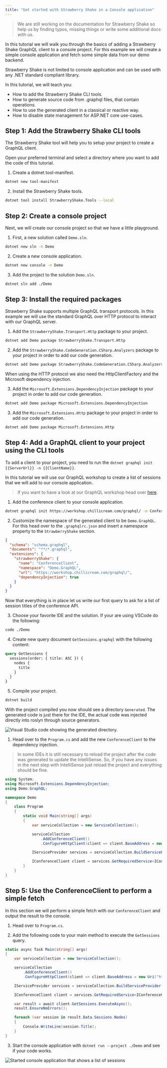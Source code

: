 ```yaml
---
title: "Get started with Strawberry Shake in a Console application"
---
```


> We are still working on the documentation for Strawberry Shake so help us by finding typos, missing things or write some additional docs with us.

In this tutorial we will walk you through the basics of adding a Strawberry Shake GraphQL client to a console project. For this example we will create a simple console application and fetch some simple data from our demo backend.

Strawberry Shake is not limited to console application and can be used with any .NET standard compliant library.

In this tutorial, we will teach you:

- How to add the Strawberry Shake CLI tools.
- How to generate source code from .graphql files, that contain operations.
- How to use the generated client in a classical or reactive way.
- How to disable state management for ASP.NET core use-cases.

## Step 1: Add the Strawberry Shake CLI tools

The Strawberry Shake tool will help you to setup your project to create a GraphQL client.

Open your preferred terminal and select a directory where you want to add the code of this tutorial.

1. Create a dotnet tool-manifest.

```bash
dotnet new tool-manifest
```

2. Install the Strawberry Shake tools.

```bash
dotnet tool install StrawberryShake.Tools --local
```

## Step 2: Create a console project

Next, we will create our console project so that we have a little playground.

1. First, a new solution called `Demo.sln`.

```bash
dotnet new sln -n Demo
```

2. Create a new console application.

```bash
dotnet new console -n Demo
```

3. Add the project to the solution `Demo.sln`.

```bash
dotnet sln add ./Demo
```

## Step 3: Install the required packages

Strawberry Shake supports multiple GraphQL transport protocols. In this example we will use the standard GraphQL over HTTP protocol to interact with our GraphQL server.

1. Add the `StrawberryShake.Transport.Http` package to your project.

```bash
dotnet add Demo package StrawberryShake.Transport.Http
```

2. Add the `StrawberryShake.CodeGeneration.CSharp.Analyzers` package to your project in order to add our code generation.

```bash
dotnet add Demo package StrawberryShake.CodeGeneration.CSharp.Analyzers
```

When using the HTTP protocol we also need the HttpClientFactory and the Microsoft dependency injection.

3. Add the `Microsoft.Extensions.DependencyInjection` package to your project in order to add our code generation.

```bash
dotnet add Demo package Microsoft.Extensions.DependencyInjection
```

3. Add the `Microsoft.Extensions.Http` package to your project in order to add our code generation.

```bash
dotnet add Demo package Microsoft.Extensions.Http
```

## Step 4: Add a GraphQL client to your project using the CLI tools

To add a client to your project, you need to run the `dotnet graphql init {{ServerUrl}} -n {{ClientName}}`.

In this tutorial we will use our GraphQL workshop to create a list of sessions that we will add to our console application.

> If you want to have a look at our GraphQL workshop head over [here](https://github.com/ChilliCream/graphql-workshop).

1. Add the conference client to your console application.

```bash
dotnet graphql init https://workshop.chillicream.com/graphql/ -n ConferenceClient -p ./Demo
```

2. Customize the namespace of the generated client to be `Demo.GraphQL`. For this head over to the `.graphqlrc.json` and insert a namespace property to the `StrawberryShake` section.

```json
{
  "schema": "schema.graphql",
  "documents": "**/*.graphql",
  "extensions": {
    "strawberryShake": {
      "name": "ConferenceClient",
      "namespace": "Demo.GraphQL",
      "url": "https://workshop.chillicream.com/graphql/",
      "dependencyInjection": true
    }
  }
}
```

Now that everything is in place let us write our first query to ask for a list of session titles of the conference API.

3. Choose your favorite IDE and the solution. If your are using VSCode do the following:

```bash
code ./Demo
```

4. Create new query document `GetSessions.graphql` with the following content:

```graphql
query GetSessions {
  sessions(order: { title: ASC }) {
    nodes {
      title
    }
  }
}
```

5. Compile your project.

```bash
dotnet build
```

With the project compiled you now should see a directory `Generated`. The generated code is just there for the IDE, the actual code was injected directly into roslyn through source generators.

![Visual Studio code showing the generated directory.](../../../shared/berry_console_generated.png)

1. Head over to the `Program.cs` and add the new `ConferenceClient` to the dependency injection.

> In some IDEs it is still necessary to reload the project after the code was generated to update the IntelliSense. So, if you have any issues in the next step with IntelliSense just reload the project and everything should be fine.

```csharp
using System;
using Microsoft.Extensions.DependencyInjection;
using Demo.GraphQL;

namespace Demo
{
    class Program
    {
        static void Main(string[] args)
        {
            var serviceCollection = new ServiceCollection();

            serviceCollection
                .AddConferenceClient()
                .ConfigureHttpClient(client => client.BaseAddress = new Uri("https://workshop.chillicream.com/graphql"));

            IServiceProvider services = serviceCollection.BuildServiceProvider();

            IConferenceClient client = services.GetRequiredService<IConferenceClient>();
        }
    }
}
```

## Step 5: Use the ConferenceClient to perform a simple fetch

In this section we will perform a simple fetch with our `ConferenceClient` and output the result to the console.

1. Head over to `Program.cs`.

2. Add the following code to your main method to execute the `GetSessions` query.

```csharp
static async Task Main(string[] args)
{
    var serviceCollection = new ServiceCollection();

    serviceCollection
        .AddConferenceClient()
        .ConfigureHttpClient(client => client.BaseAddress = new Uri("https://workshop.chillicream.com/graphql"));

    IServiceProvider services = serviceCollection.BuildServiceProvider();

    IConferenceClient client = services.GetRequiredService<IConferenceClient>();

    var result = await client.GetSessions.ExecuteAsync();
    result.EnsureNoErrors();

    foreach (var session in result.Data.Sessions.Nodes)
    {
        Console.WriteLine(session.Title);
    }
}
```

3. Start the console application with `dotnet run --project ./Demo` and see if your code works.

![Started console application that shows a list of sessions](../../../shared/berry_console_session_list.png)
